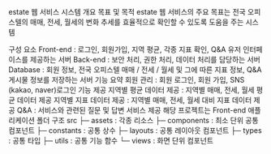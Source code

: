 estate 웹 서비스
시스템 개요
목표 및 목적
estate 웹 서비스의 주요 목표는 전국 오피스텔의 매매, 전세, 월세의 변화 추세를 효율적으로 확인할 수 있도록 도움을 주는 시스템

구성 요소
Front-end : 로그인, 회원가입, 지역 평균, 각종 지표 확인, Q&A 유저 인터페이스를 제공하는 서버
Back-end : 보안 처리, 권한 처리, 데이터 처리를 담당하는 서버
Database : 회원 정보, 전국 오피스텔 매매 / 전세 / 월세 및 그에 따른 지표 정보, Q&A 게시물 정보를 저장하는 서버
기능 요약
회원 관리 : 회원 로그인, 회원 가입, SNS (kakao, naver)로그인 기능 제공
지역별 평균 데이터 제공 : 지역별 매매, 전세, 월세 평균 데이터 제공
지역별 지표 데이터 제공 : 지역별 매매, 전세, 월세 대비 지표 데이터 제공
Q&A : 서비스와 관련된 질문 및 답변 서비스 제공
해당 프로젝트는 Front-end 애플리케이션
폴더 구조
src ├─ assets : 각종 리소스 ├─ components : 최소 단위 공통 컴포넌트 ├─ constants : 공통 상수 ├─ layouts : 공통 레이아웃 컴포넌트 ├─ types : 공통 타입 ├─ utils : 공통 기능 함수 └─ views : 화면 단위 컴포넌트